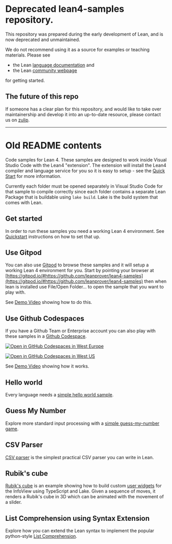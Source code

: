 # Deprecated lean4-samples repository.

This repository was prepared during the early development of Lean, and is now deprecated and unmaintained.

We do not recommend using it as a source for examples or teaching materials. Please see

* the Lean [language documentation](https://lean-lang.org/documentation/) and
* the Lean [community webpage](https://leanprover-community.github.io/)

for getting started.

## The future of this repo

If someone has a clear plan for this repository, and would like to take over maintainership and develop it into an up-to-date resource,
please contact us on [zulip](https://leanprover.zulipchat.com/).

----

# Old README contents
Code samples for Lean 4.  These samples are designed to work inside Visual Studio Code with the
Lean4 "extension".  The extension will install the Lean4 compiler and language service for you so it
is easy to setup - see the [Quick Start](https://leanprover.github.io/lean4/doc/quickstart.html) for
more information.

Currently each folder must be opened separately in Visual Studio Code for that sample to compile
correctly since each folder contains a separate Lean Package that is buildable using `lake build`.
Lake is the build system that comes with Lean.

## Get started

In order to run these samples you need a working Lean 4 environment.
See [Quickstart](https://leanprover.github.io/lean4/doc/quickstart.html)
instructions on how to set that up.

## Use Gitpod

You can also use [Gitpod](https://www.gitpod.io/docs/) to browse these samples and it will setup a
working Lean 4 environment for you.  Start by pointing your browser at
[https://gitpod.io/#https://github.com/leanprover/lean4-samples](https://gitpod.io/#https://github.com/leanprover/lean4-samples)
then when lean is installed use File/Open Folder... to open the sample that you want to play with.

See [Demo Video](https://youtu.be/_0QZXHoyZlA) showing how to do this.

## Use Github Codespaces

If you have a Github Team or Enterprise account you can also play with these samples in a [Github Codespace](https://docs.github.com/en/codespaces).

[![Open in GitHub Codespaces in West Europe](images/badge1.svg)](https://github.com/codespaces/new?hide_repo_select=true&ref=main&repo=452801263&machine=standardLinux32gb&location=WestEurope)

[![Open in GitHub Codespaces in West US](images/badge2.svg)](https://github.com/codespaces/new?hide_repo_select=true&ref=main&repo=452801263&machine=standardLinux32gb&location=WestUs2)

See [Demo Video](https://youtu.be/NLdM1_2TrfE) showing how it works.

## Hello world

Every language needs a [simple hello world sample](HelloWorld/README.md).

## Guess My Number

Explore more standard input processing with a [simple guess-my-number game](GuessMyNumber/README.md).

## CSV Parser

[CSV parser](CSVParser/README.md) is the simplest practical CSV parser you can write in Lean.

## Rubik's cube

[Rubik's cube](RubiksCube/README.md) is an example showing how to build custom [user widgets](https://leanprover.github.io/lean4/doc/examples/widgets.lean.html)
for the InfoView using TypeScript and Lake. Given a sequence of moves, it renders a Rubik's cube
in 3D which can be animated with the movement of a slider.


## List Comprehension using Syntax Extension

Explore how you can extend the Lean syntax to implement the popular python-style
[List Comprehension](ListComprehension/README.md).
